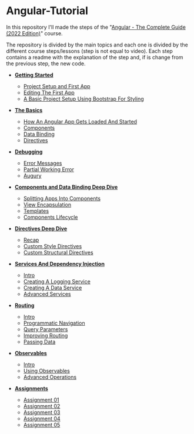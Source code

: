 # Angular-Tutorial
In this repository I'll made the steps of the 
"[Angular - The Complete Guide (2022 Edition)](https://www.udemy.com/the-complete-guide-to-angular-2/)" course.

The repository is divided by the main topics and
each one is divided by the different course steps/lessons (step is not equal to video).
Each step contains a readme with the explanation of the step and,
if is change from the previous step, the new code.

- [**Getting Started**](./00%20-%20Getting%20Started/readme.md)
    - [Project Setup and First App](./00%20-%20Getting%20Started/readme.md#project-setup-and-first-app)
    - [Editing The First App](./00%20-%20Getting%20Started/readme.md#editing-the-first-app)
    - [A Basic Project Setup Using Bootstrap For Styling](./00%20-%20Getting%20Started/readme.md#a-basic-project-setup-using-bootstrap-for-styling)
- [**The Basics**](./01%20-%20The%20Basics/readme.md)
    - [How An Angular App Gets Loaded And Started](./01%20-%20The%20Basics/readme.md#how-an-angular-app-gets-loaded-and-started)
    - [Components](./01%20-%20The%20Basics/readme.md#components)
    - [Data Binding](./01%20-%20The%20Basics/readme.md#data-binding)
    - [Directives](./01%20-%20The%20Basics/readme.md#directives)
- [**Debugging**](./02%20-%20Debugging/readme.md)
    - [Error Messages](./02%20-%20Debugging/readme.md#error-messages)
    - [Partial Working Error](./02%20-%20Debugging/readme.md#partial-working-error)
    - [Augury](./02%20-%20Debugging/readme.md#augury)
- [**Components and Data Binding Deep Dive**](./03%20-%20Components%20and%20Databinding%20Deep%20Dive/readme.md)
    - [Splitting Apps Into Components](./03%20-%20Components%20and%20Databinding%20Deep%20Dive/readme.md#splitting-apps-into-components)
    - [View Encapsulation](./03%20-%20Components%20and%20Databinding%20Deep%20Dive/readme.md#view-incapsulation)
    - [Templates](./03%20-%20Components%20and%20Databinding%20Deep%20Dive/readme.md#templates)
    - [Components Lifecycle](./03%20-%20Components%20and%20Databinding%20Deep%20Dive/readme.md#components-lifecycle)
- [**Directives Deep Dive**](./04%20-%20Directives%20Deep%20Dive/readme.md)
    - [Recap](./04%20-%20Directives%20Deep%20Dive/readme.md#recap)
    - [Custom Style Directives](./04%20-%20Directives%20Deep%20Dive/readme.md#custom-style-directives)
    - [Custom Structural Directives](./04%20-%20Directives%20Deep%20Dive/readme.md#custom-structural-directives)
- [**Services And Dependency Injection**](./05%20-%20Services%20And%20Dependency%20Injection/readme.md)
    - [Intro](./05%20-%20Services%20And%20Dependency%20Injection/readme.md#intro)
    - [Creating A Logging Service](./05%20-%20Services%20And%20Dependency%20Injection/readme.md#creating-a-logging-service)
    - [Creating A Data Service](./05%20-%20Services%20And%20Dependency%20Injection/readme.md#creating-a-data-service)
    - [Advanced Services](./05%20-%20Services%20And%20Dependency%20Injection/readme.md#advanced-services)
- [**Routing**](./06%20-%20Routing/readme.md)
    - [Intro](./06%20-%20Routing/readme.md#intro)
    - [Programmatic Navigation](./06%20-%20Routing/readme.md#programmatic-navigation)
    - [Query Parameters](./06%20-%20Routing/readme.md#query-parameters)
    - [Improving Routing](./06%20-%20Routing/readme.md#improving-routing)
    - [Passing Data](./06%20-%20Routing/readme.md#passing-data)
- [**Observables**](./07%20-%20Observables/readme.md)
    - [Intro](./07%20-%20Observables/readme.md#intro)
    - [Using Observables](./07%20-%20Observables/readme.md#using-observables)
    - [Advanced Operations](./07%20-%20Observables/readme.md#advanced-operations)

- [**Assignments**](./99%20-%20Assignments/readme.md)
    - [Assignment 01](./99%20-%20Assignments/readme.md#assignment-01)
    - [Assignment 02](./99%20-%20Assignments/readme.md#assignment-02)
    - [Assignment 03](./99%20-%20Assignments/readme.md#assignment-03)
    - [Assignment 04](./99%20-%20Assignments/readme.md#assignment-04)
    - [Assignment 05](./99%20-%20Assignments/readme.md#assignment-05)

